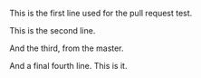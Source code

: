 This is the first line used for the pull request test.

This is the second line.

And the third, from the master.

And a final fourth line. This is it. 
